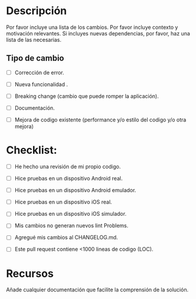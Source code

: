 # Descripción

Por favor incluye una lista de los cambios. 
Por favor incluye contexto y motivación relevantes. 
Si incluyes nuevas dependencias, por favor, haz una lista de las necesarias.


## Tipo de cambio

- [ ] Corrección de error.
- [ ] Nueva funcionalidad .
- [ ] Breaking change (cambio que puede romper la aplicación).
- [ ] Documentación.
- [ ] Mejora de codigo existente (performance y/o estilo del codigo y/o otra mejora)


# Checklist:

- [ ] He hecho una revisión de mi propio codigo.
- [ ] Hice pruebas en un dispositivo Android real.
- [ ] Hice pruebas en un dispositivo Android emulador.
- [ ] Hice pruebas en un dispositivo iOS real.
- [ ] Hice pruebas en un dispositivo iOS simulador.
- [ ] Mis cambios no generan nuevos lint Problems.
- [ ] Agregué mis cambios al CHANGELOG.md.
- [ ] Este pull request contiene <1000 lineas de codigo (LOC).


# Recursos

Añade cualquier documentación que facilite la comprensión de la solución.
